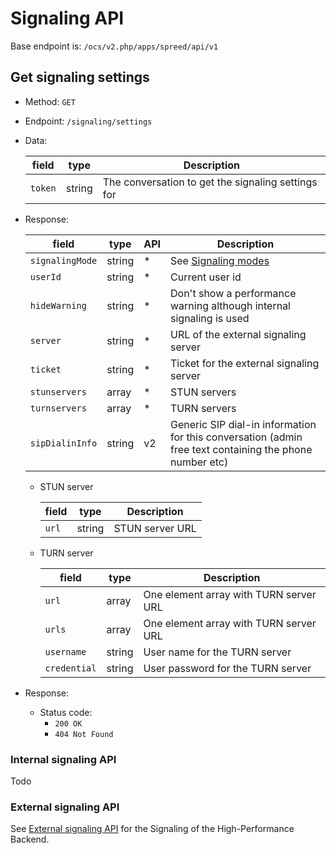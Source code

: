 # Signaling API

Base endpoint is: `/ocs/v2.php/apps/spreed/api/v1`

## Get signaling settings

* Method: `GET`
* Endpoint: `/signaling/settings`
* Data:

    field | type | Description
    ------|------|------------
    `token` | string | The conversation to get the signaling settings for

* Response:

    field | type | API | Description
    ------|------|-----|------------
    `signalingMode` | string | * | See [Signaling modes](constants.md#Signaling_modes)
    `userId` | string | * | Current user id
    `hideWarning` | string | * | Don't show a performance warning although internal signaling is used
    `server` | string | * | URL of the external signaling server
    `ticket` | string | * | Ticket for the external signaling server
    `stunservers` | array | * | STUN servers
    `turnservers` | array | * | TURN servers
    `sipDialinInfo` | string | v2 | Generic SIP dial-in information for this conversation (admin free text containing the phone number etc)

    - STUN server
    
       field | type | Description
       ------|------|------------
       `url` | string | STUN server URL

    - TURN server
    
       field | type | Description
       ------|------|------------
       `url` | array | One element array with TURN server URL
       `urls` | array | One element array with TURN server URL
       `username` | string | User name for the TURN server
       `credential` | string | User password for the TURN server

* Response:
    - Status code:
        + `200 OK`
        + `404 Not Found`

### Internal signaling API

Todo

### External signaling API

See [External signaling API](standalone-signaling-api-v1.md) for the Signaling of the High-Performance Backend.
